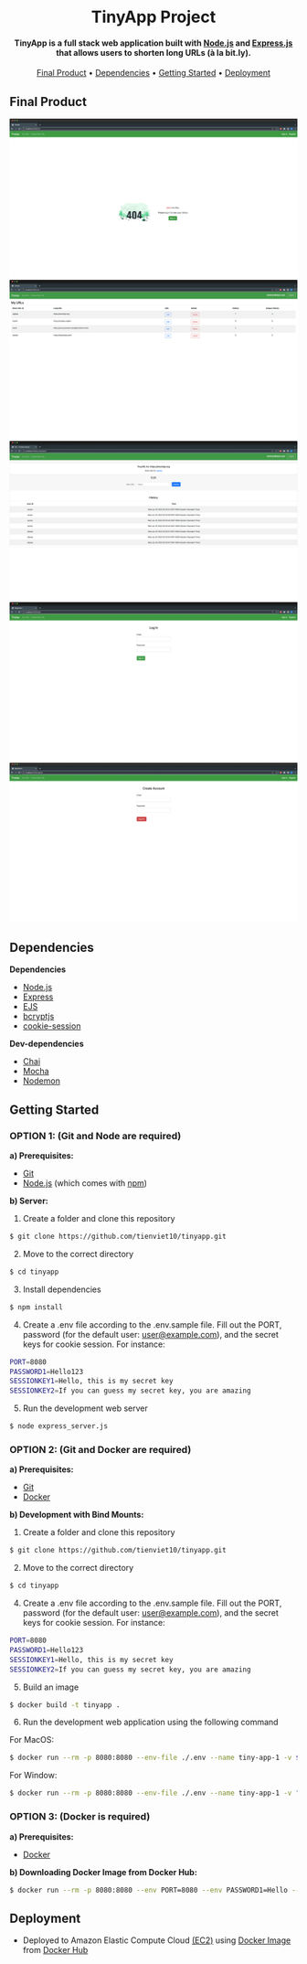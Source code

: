 
<h1 align="center">
  <br>
  TinyApp Project
  <br>
</h1>

<h4 align="center">TinyApp is a full stack web application built with <a href="https://nodejs.org/en/">Node.js</a> and <a href="https://expressjs.com/">Express.js</a> that allows users to shorten long URLs (à la bit.ly).</h4>

<p align="center">
  <a href="#final-product">Final Product</a> •
  <a href="#dependencies">Dependencies</a> •
  <a href="#getting-started">Getting Started</a> •
  <a href="#deployment">Deployment</a>
</p>



## Final Product

!["Screenshot of URLs page - Not Login"](https://github.com/tienviet10/tinyapp/blob/main/docs/urls-no-login.png?raw=true)
!["Screenshot of URLs page"](https://github.com/tienviet10/tinyapp/blob/main/docs/urls.png?raw=true)
!["Screenshot of Editting page"](https://github.com/tienviet10/tinyapp/blob/main/docs/edit-short-url.png?raw=true)
!["Screenshot of Login page"](https://github.com/tienviet10/tinyapp/blob/main/docs/login.png?raw=true)
!["Screenshot of Registration page"](https://github.com/tienviet10/tinyapp/blob/main/docs/register-account.png?raw=true)


## Dependencies

**Dependencies**

- [Node.js](https://nodejs.org/en/)
- [Express](https://expressjs.com/)
- [EJS](https://ejs.co/)
- [bcryptjs](https://github.com/kelektiv/node.bcrypt.js#readme)
- [cookie-session](https://github.com/expressjs/cookie-session#readme)

**Dev-dependencies**
- [Chai](https://www.chaijs.com/)
- [Mocha](https://mochajs.org/)
- [Nodemon](https://nodemon.io/)

## Getting Started

### OPTION 1: (Git and Node are required)

**a) Prerequisites:**

* [Git](https://git-scm.com) 
* [Node.js](https://nodejs.org/en/download/) (which comes with [npm](http://npmjs.com))


**b) Server:**

1. Create a folder and clone this repository

```sh
$ git clone https://github.com/tienviet10/tinyapp.git
```

2. Move to the correct directory

```sh
$ cd tinyapp
```

3. Install dependencies

```sh
$ npm install
```
4. Create a .env file according to the .env.sample file. Fill out the PORT, password (for the default user: user@example.com), and the secret keys for cookie session. For instance: 

```sh
PORT=8080
PASSWORD1=Hello123
SESSIONKEY1=Hello, this is my secret key
SESSIONKEY2=If you can guess my secret key, you are amazing
```

5. Run the development web server

```sh
$ node express_server.js
```


### OPTION 2: (Git and Docker are required)

**a) Prerequisites:**

* [Git](https://git-scm.com) 
* [Docker](https://docs.docker.com/get-docker/)

**b) Development with Bind Mounts:**

1. Create a folder and clone this repository

```sh
$ git clone https://github.com/tienviet10/tinyapp.git
```

2. Move to the correct directory

```sh
$ cd tinyapp
```

4. Create a .env file according to the .env.sample file. Fill out the PORT, password (for the default user: user@example.com), and the secret keys for cookie session. For instance: 

```sh
PORT=8080
PASSWORD1=Hello123
SESSIONKEY1=Hello, this is my secret key
SESSIONKEY2=If you can guess my secret key, you are amazing
```

5. Build an image

```sh
$ docker build -t tinyapp .
```

6. Run the development web application using the following command

For MacOS:
```sh
$ docker run --rm -p 8080:8080 --env-file ./.env --name tiny-app-1 -v $(pwd):/app -v /app/node_modules tinyapp
```

For Window:
```sh
$ docker run --rm -p 8080:8080 --env-file ./.env --name tiny-app-1 -v "%cd%":/app -v /app/node_modules tinyapp
```


### OPTION 3: (Docker is required)

**a) Prerequisites:**

* [Docker](https://docs.docker.com/get-docker/)

**b) Downloading Docker Image from Docker Hub:**

```sh
$ docker run --rm -p 8080:8080 --env PORT=8080 --env PASSWORD1=Hello --env SESSIONKEY1=xyzHelloxyz --env SESSIONKEY2=abcHiabc tienviet/tiny-app
```


## Deployment
- Deployed to Amazon Elastic Compute Cloud <a href="https://aws.amazon.com/ec2/">(EC2)</a> using <a href="https://hub.docker.com/r/tienviet/tiny-app">Docker Image</a> from <a href="https://hub.docker.com/">Docker Hub</a>
